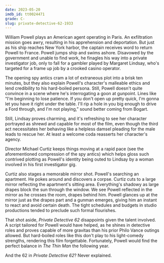 ```yaml
---
date: 2023-05-20
imdb_id: tt0024471
grade: C-
slug: private-detective-62-1933
---
```


William Powell plays an American agent operating in Paris. An exfiltration mission goes awry, resulting in his apprehension and deportation. But just as his ship reaches New York harbor, the captain receives word to return Powell to France. Powell jumps ship and swims ashore. Disavowed by the government and unable to find work, he finagles his way into a private investigator job, only to fall for a gambler played by Margaret Lindsay, who's targeted for a frame up job by a crooked casino operator.

<!-- end -->

The opening spy antics cram a lot of extraneous plot into a brisk ten minutes, but they also explain Powell's character's malleable ethics and lend credibility to his hard-boiled persona. Still, Powell doesn't quite convince in a scene where he's interrogating a goon at gunpoint. Lines like “I'm beginning to lose patience. If you don't open up pretty quick, I'm gonna let you have it right under the table. I'll rip a hole in you big enough to drive a Ford through, and I'm not playing,” sound better coming from Bogart.

Still, Lindsay proves charming, and it's refreshing to see her character portrayed as shrewd and capable for most of the film, even though the third act necessitates her behaving like a helpless damsel pleading for the male leads to rescue her. At least a welcome coda reasserts her character's agency.

Director Michael Curtiz keeps things moving at a rapid pace (see the aforementioned compression of the spy antics) which helps gloss such contrived plotting as Powell's identity being outed to Lindsay by a woman involved in his first investigator gig.

Curtiz also stages a memorable mirror shot. Powell's searching an apartment. He pokes around and discovers a corpse. Curtiz cuts to a large mirror reflecting the apartment's sitting area. Everything's shadowy as large drapes block the sun through the window. We see Powell reflected in the mirror as he crosses the room, drapes behind him. Powell glances up at the mirror just as the drapes part and a gunman emerges, giving him an instant to react and avoid certain death. The tight schedules and budgets in studio productions tended to preclude such formal flourishes.

That shot aside, _Private Detective 62_ disappoints given the talent involved. A script tailored for Powell would have helped, as he shines in detective roles and proves capable of more gravitas than his prior Philo Vance outings allowed. But hard-boiled roles like this don't play to his light-comedy strengths, rendering this film forgettable. Fortunately, Powell would find the perfect balance in <span data-imdb-id="tt0025878">_The Thin Man_</span> the following year.

And the 62 in _Private Detective 62_? Never explained.
